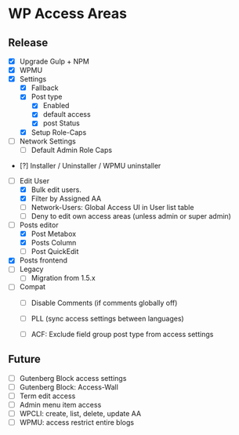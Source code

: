 WP Access Areas
===============

Release
-------
 - [x] Upgrade Gulp + NPM
 - [x] WPMU
 - [x] Settings
	 - [x] Fallback
	 - [x] Post type
		 - [x] Enabled
		 - [x] default access
		 - [x] post Status
	 - [x] Setup Role-Caps
 - [ ] Network Settings
	 - [ ] Default Admin Role Caps
 - [?] Installer / Uninstaller / WPMU uninstaller
 - [ ] Edit User
	 - [x] Bulk edit users.
	 - [x] Filter by Assigned AA
	 - [ ] Network-Users: Global Access UI in User list table
	 - [ ] Deny to edit own access areas (unless admin or super admin)
 - [ ] Posts editor
	 - [x] Post Metabox
	 - [x] Posts Column
	 - [ ] Post QuickEdit
 - [x] Posts frontend
 - [ ] Legacy
	 - [ ] Migration from 1.5.x
 - [ ] Compat
	 - [ ] Disable Comments (if comments globally off)
	 - [ ] PLL (sync access settings between languages)
	 - [ ] ACF: Exclude field group post type from access settings


Future
-------
 - [ ] Gutenberg Block access settings
 - [ ] Gutenberg Block: Access-Wall
 - [ ] Term edit access
 - [ ] Admin menu item access
 - [ ] WPCLI: create, list, delete, update AA
 - [ ] WPMU: access restrict entire blogs
